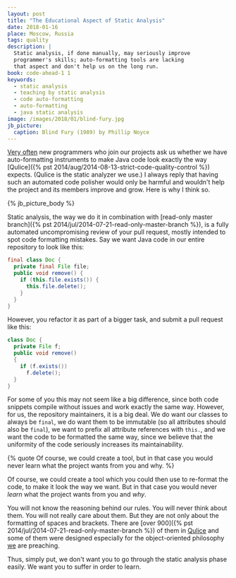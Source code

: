 ```yaml
---
layout: post
title: "The Educational Aspect of Static Analysis"
date: 2018-01-16
place: Moscow, Russia
tags: quality
description: |
  Static analysis, if done manually, may seriously improve
  programmer's skills; auto-formatting tools are lacking
  that aspect and don't help us on the long run.
book: code-ahead-1 1
keywords:
  - static analysis
  - teaching by static analysis
  - code auto-formatting
  - auto-formatting
  - java static analysis
image: /images/2018/01/blind-fury.jpg
jb_picture:
  caption: Blind Fury (1989) by Phillip Noyce
---
```


[Very often](https://github.com/yegor256/cactoos/issues/544)
new programmers who join our projects ask us whether we
have auto-formatting instruments to make Java code look exactly
the way [Qulice]({% pst 2014/aug/2014-08-13-strict-code-quality-control %})
expects. (Qulice is the static analyzer we use.) I always reply that having
such an automated code polisher would only be harmful and wouldn't help
the project and its members improve and grow. Here is why I think so.

<!--more-->

{% jb_picture_body %}

Static analysis, the way we do it in combination with
[read-only master branch]({% pst 2014/jul/2014-07-21-read-only-master-branch %}),
is a fully automated uncompromising review of your pull request, mostly
intended to spot code formatting mistakes. Say we want Java code in
our entire repository to look like this:

```java
final class Doc {
  private final File file;
  public void remove() {
    if (this.file.exists()) {
      this.file.delete();
    }
  }
}
```

However, you refactor it as part of a bigger task, and submit a pull request like this:

```java
class Doc {
  private File f;
  public void remove()
  {
    if (f.exists())
      f.delete();
  }
}
```

For some of you this may not seem like a big difference, since both code snippets
compile without issues and work exactly the same way. However, for us,
the repository maintainers, it is a big deal. We do want our classes to always be
`final`, we do want them to be immutable (so all attributes should also be `final`),
we want to prefix all attribute references with `this.`, and we want the
code to be formatted the same way, since we believe that the uniformity
of the code seriously increases its maintainability.

{% quote Of course, we could create a tool, but in that case you would never learn what the project wants from you and why. %}

Of course, we could create a tool which you could then use to re-format
the code, to make it look the way we want. But in that case you would
never _learn_ what the project wants from you and _why_.

You will not know the reasoning behind our rules. You will never think about them.
You will not really care about them. But they are not only about the formatting
of spaces and brackets. There are [over 900]({% pst 2014/jul/2014-07-21-read-only-master-branch %})
of them in [Qulice](https://www.qulice.com) and some of
them were designed especially for the object-oriented philosophy
[we](https://www.elegantobjects.org) are preaching.

Thus, simply put, we don't want you to go through the static analysis phase easily.
We want you to suffer in order to learn.

